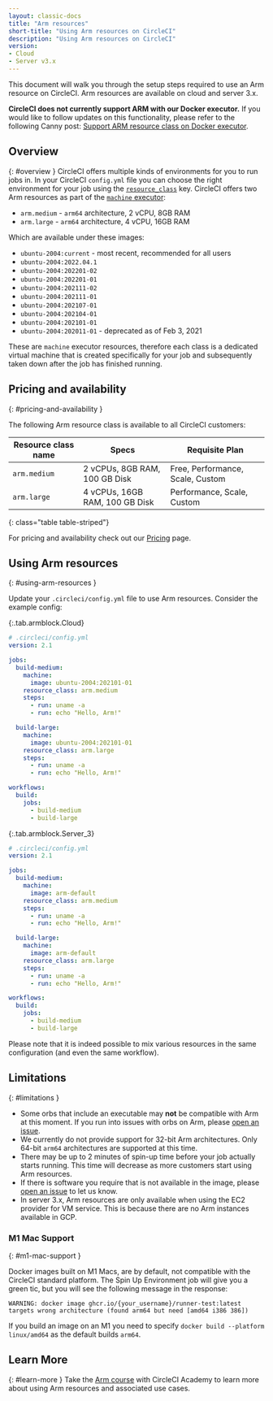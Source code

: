 ```yaml
---
layout: classic-docs
title: "Arm resources"
short-title: "Using Arm resources on CircleCI"
description: "Using Arm resources on CircleCI"
version:
- Cloud
- Server v3.x
---
```


This document will walk you through the setup steps required to use an Arm
resource on CircleCI. Arm resources are available on cloud and server 3.x.

<div class="alert alert-warning" role="alert">
  <strong>CircleCI does not currently support ARM with our Docker executor.</strong> If you would like to follow updates on this functionality, please refer to the following Canny post: <a href="https://circleci.canny.io/cloud-feature-requests/p/support-arm-resource-class-on-docker-executor">Support ARM resource class on Docker executor</a>.
</div>

## Overview
{: #overview }
CircleCI offers multiple kinds of environments for you to run jobs in. In your
CircleCI `config.yml` file you can choose the right environment for your job using the
[`resource_class`]({{site.baseurl}}/2.0/configuration-reference/#resource_class)
key. CircleCI offers two Arm resources as part of the [`machine` executor]({{site.baseurl}}/2.0/configuration-reference/#machine-executor-linux):

* `arm.medium` - `arm64` architecture, 2 vCPU, 8GB RAM
* `arm.large` - `arm64` architecture, 4 vCPU, 16GB RAM

Which are available under these images:

* `ubuntu-2004:current` - most recent, recommended for all users
* `ubuntu-2004:2022.04.1`
* `ubuntu-2004:202201-02`
* `ubuntu-2004:202201-01`
* `ubuntu-2004:202111-02`
* `ubuntu-2004:202111-01`
* `ubuntu-2004:202107-01`
* `ubuntu-2004:202104-01`
* `ubuntu-2004:202101-01`
* `ubuntu-2004:202011-01` - deprecated as of Feb 3, 2021

These are `machine` executor resources, therefore each class is a dedicated virtual machine that is created specifically for your job and subsequently taken down after the job has finished running.

## Pricing and availability
{: #pricing-and-availability }

The following Arm resource class is available to all CircleCI customers:

| Resource class name | Specs                           | Requisite Plan                   |
|---------------------|---------------------------------|----------------------------------|
| `arm.medium`        | 2 vCPUs, 8GB RAM, 100 GB Disk   | Free, Performance, Scale, Custom |
| `arm.large`         | 4 vCPUs, 16GB RAM, 100 GB Disk  | Performance, Scale, Custom       |
{: class="table table-striped"}

For pricing and availability check out our [Pricing](https://circleci.com/pricing/) page.

## Using Arm resources
{: #using-arm-resources }

Update your `.circleci/config.yml` file to use Arm resources. Consider the example config:

{:.tab.armblock.Cloud}
```yaml
# .circleci/config.yml
version: 2.1

jobs:
  build-medium:
    machine:
      image: ubuntu-2004:202101-01
    resource_class: arm.medium
    steps:
      - run: uname -a
      - run: echo "Hello, Arm!"

  build-large:
    machine:
      image: ubuntu-2004:202101-01
    resource_class: arm.large
    steps:
      - run: uname -a
      - run: echo "Hello, Arm!"

workflows:
  build:
    jobs:
      - build-medium
      - build-large
```

{:.tab.armblock.Server_3}
```yaml
# .circleci/config.yml
version: 2.1

jobs:
  build-medium:
    machine:
      image: arm-default
    resource_class: arm.medium
    steps:
      - run: uname -a
      - run: echo "Hello, Arm!"

  build-large:
    machine:
      image: arm-default
    resource_class: arm.large
    steps:
      - run: uname -a
      - run: echo "Hello, Arm!"

workflows:
  build:
    jobs:
      - build-medium
      - build-large
```

Please note that it is indeed possible to mix various resources in the same
configuration (and even the same workflow).

## Limitations
{: #limitations }

* Some orbs that include an executable may **not** be compatible with Arm at
  this moment. If you run into issues with orbs on Arm, please [open an
  issue](https://github.com/CircleCI-Public/arm-preview-docs/issues).
* We currently do not provide support for 32-bit Arm architectures. Only 64-bit
  `arm64` architectures are supported at this time.
* There may be up to 2 minutes of spin-up time before your job actually starts
  running. This time will decrease as more customers start using Arm resources.
* If there is software you require that is not available in the image, please
  [open an issue](https://github.com/CircleCI-Public/arm-preview-docs/issues) to
  let us know.
* In server 3.x, Arm resources are only available when using the EC2 provider
  for VM service. This is because there are no Arm instances available in GCP.

### M1 Mac Support
{: #m1-mac-support }

Docker images built on M1 Macs, are by default, not compatible with the CircleCI standard platform. The Spin Up Environment job will give you a green tic, but you will see the following message in the response:

```shell
WARNING: docker image ghcr.io/{your_username}/runner-test:latest targets wrong architecture (found arm64 but need [amd64 i386 386])
```

If you build an image on an M1 you need to specify `docker build --platform linux/amd64` as the default builds `arm64`.


## Learn More
{: #learn-more }
Take the [Arm course](https://academy.circleci.com/arm-course?access_code=public-2021) with CircleCI Academy to learn more about using Arm resources and associated use cases.
